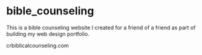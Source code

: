 # bible_counseling
This is a bible counseling website I created for a friend of a friend as part of building my web design portfolio.

crbiblicalcounseling.com
